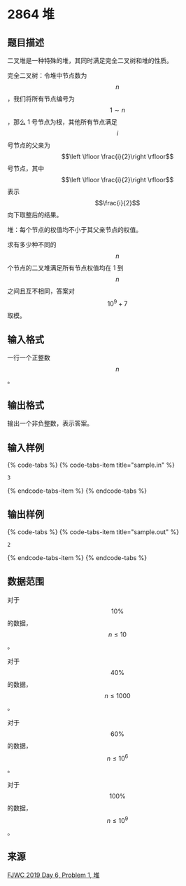 # 2864 堆

## 题目描述

二叉堆是一种特殊的堆，其同时满足完全二叉树和堆的性质。

完全二叉树：令堆中节点数为 $$n$$，我们将所有节点编号为 $$1 \sim n$$，那么 1 号节点为根，其他所有节点满足 $$i$$ 号节点的父亲为 $$\left \lfloor \frac{i}{2}\right \rfloor$$ 号节点，其中 $$\left \lfloor \frac{i}{2}\right \rfloor$$ 表示 $$\frac{i}{2}$$ 向下取整后的结果。

堆：每个节点的权值均不小于其父亲节点的权值。

求有多少种不同的 $$n$$ 个节点的二叉堆满足所有节点权值均在 1 到 $$n$$ 之间且互不相同，答案对 $$10^9 + 7$$ 取模。

## 输入格式

一行一个正整数 $$n$$。

## 输出格式

输出一个非负整数，表示答案。

## 输入样例

{% code-tabs %}
{% code-tabs-item title="sample.in" %}
```text
3
```
{% endcode-tabs-item %}
{% endcode-tabs %}

## 输出样例

{% code-tabs %}
{% code-tabs-item title="sample.out" %}
```text
2
```
{% endcode-tabs-item %}
{% endcode-tabs %}

## 数据范围

对于 $$10\%$$ 的数据，$$n \leq 10$$。

对于 $$40\%$$ 的数据，$$n \leq 1000$$。

对于 $$60\%$$ 的数据，$$n \leq 10^6$$。

对于 $$100\%$$ 的数据，$$n \leq 10^9$$。

## 来源

[FJWC 2019 Day 6, Problem 1, 堆](http://218.5.5.242:9021/problem/193)

